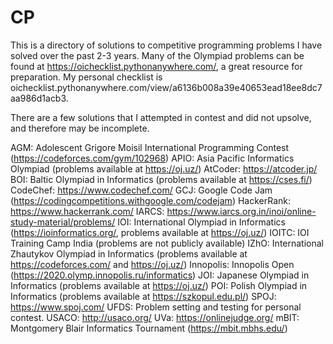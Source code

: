 # CP
This is a directory of solutions to competitive programming problems I have solved over the past 2-3 years. Many of the Olympiad problems can be found at https://oichecklist.pythonanywhere.com/, a great resource for preparation. My personal checklist is oichecklist.pythonanywhere.com/view/a6136b008a39e40653ead18ee8dc7aa986d1acb3.

There are a few solutions that I attempted in contest and did not upsolve, and therefore may be incomplete. 

AGM: Adolescent Grigore Moisil International Programming Contest (https://codeforces.com/gym/102968)
APIO: Asia Pacific Informatics Olympiad (problems available at https://oj.uz/)
AtCoder: https://atcoder.jp/
BOI: Baltic Olympiad in Informatics (problems available at https://cses.fi/)
CodeChef: https://www.codechef.com/
GCJ: Google Code Jam (https://codingcompetitions.withgoogle.com/codejam)
HackerRank: https://www.hackerrank.com/
IARCS: https://www.iarcs.org.in/inoi/online-study-material/problems/
IOI: International Olympiad in Informatics (https://ioinformatics.org/, problems available at https://oj.uz/)
IOITC: IOI Training Camp India (problems are not publicly available)
IZhO: International Zhautykov Olympiad in Informatics (problems available at https://codeforces.com/ and https://oj.uz/)
Innopolis: Innopolis Open (https://2020.olymp.innopolis.ru/informatics)
JOI: Japanese Olympiad in Informatics (problems available at https://oj.uz/)
POI: Polish Olympiad in Informatics (problems available at https://szkopul.edu.pl/)
SPOJ: https://www.spoj.com/
UFDS: Problem setting and testing for personal contest.
USACO: http://usaco.org/
UVa: https://onlinejudge.org/
mBIT: Montgomery Blair Informatics Tournament (https://mbit.mbhs.edu/)
